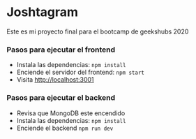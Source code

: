 # Joshtagram
Este es mi proyecto final para el bootcamp de geekshubs 2020


### Pasos para ejecutar el frontend

- Instala las dependencias: `npm install`
- Enciende el servidor del frontend: `npm start`
- Visita [http://localhost:3001](http://localhost:3001)

### Pasos para ejecutar el backend

- Revisa que MongoDB este encendido
- Instala las dependencias: `npm install`
- Enciende el backend `npm run dev`
